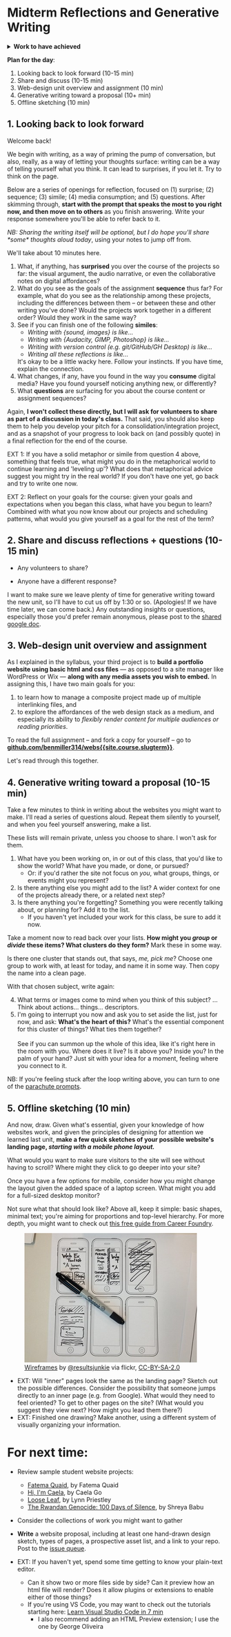 
# Midterm Reflections and Generative Writing

<section class="prereqs">
    <details><summary><strong>Work to have achieved</strong></summary>
        <ul>
            <li>finish, at least for now, a Visual Argument / Rhetorical Collage</li>
            <li>Push it to your repo</li>
            <li>Post a reflection to <a href="{{site.github.issues_url}}/9">the issue queue</a></li>
        </ul>
    </details>
</section>

**Plan for the day**:

1. Looking back to look forward (10-15 min)
2. Share and discuss (10-15 min)
3. Web-design unit overview and assignment (10 min)
4. Generative writing toward a proposal (10+ min)
5. Offline sketching (10 min)



## 1. Looking back to look forward
Welcome back!

We begin with writing, as a way of priming the pump of conversation, but also, really, as a way of letting your thoughts surface: writing can be a way of telling yourself what you think. It can lead to surprises, if you let it. Try to think on the page.

<div class="alert alert-success">
<p>Below are a series of openings for reflection, focused on (1) surprise; (2) sequence; (3) simile; (4) media consumption; and (5) questions. After skimming through, <strong>start with the prompt that speaks the most to you right now, and then move on to others</strong> as you finish answering. Write your response somewhere you'll be able to refer back to it.</p><p><em>NB: Sharing the writing itself will be optional, but I do hope you'll share *some* thoughts aloud today</em>, using your notes to jump off from.</p>
</div>

We'll take about 10 minutes here.

<ol class="spaced">
<li>What, if anything, has <strong>surprised</strong> you over the course of the projects so far: the visual argument, the audio narrative, or even the collaborative notes on digital affordances?</li>

<li>What do you see as the goals of the assignment <strong>sequence</strong> thus far? For example, what do you see as the relationship among these projects, including the differences between them – or between these and other writing you've done? Would the projects work together in a different order? Would they work in the same way?</li>

<li>See if you can finish one of the following <strong>similes</strong>:<ul><li><em>Writing with {sound, images} is like...</em></li>
<li><em>Writing with {Audacity, GIMP, Photoshop} is like...</em></li>
<li><em>Writing with version control (e.g. git/GitHub/GH Desktop) is like...</em></li>
<li><em>Writing all these reflections is like...</em></li></ul> It's okay to be a little wacky here. Follow your instincts. If you have time, explain the connection.</li>

<li>What changes, if any, have you found in the way you <strong>consume</strong> digital media? Have you found yourself noticing anything new, or differently?</li>

<li>What <strong>questions</strong> are surfacing for you about the course content or assignment sequences?</li>

</ol>

<div class="alert alert-info">
Again, <strong>I won't collect these directly, but I will ask for volunteers to share as part of a discussion in today's class.</strong> That said, you should also keep them to help you develop your pitch for a consolidation/integration project, and as a snapshot of your progress to look back on (and possibly quote) in a final reflection for the end of the course.
</div>

EXT 1: If you have a solid metaphor or simile from question 4 above, something that feels true, what might you do in the metaphorical world to continue learning and 'leveling up'? What does that metaphorical advice suggest you might try in the real world? If you don't have one yet, go back and try to write one now.

EXT 2: Reflect on your goals for the course: given your goals and expectations when you began this class, what have you begun to learn? Combined with what you now know about our projects and scheduling patterns, what would you give yourself as a goal for the rest of the term?

<!--
<div class="alert alert-warning">To get credit for asynchronous participation,
<ul>
<li>Set yourself a 10 minute timer and do the writing above. Then – because GitHub's issue queues are not equipped for streaming media, alas – </li>
<li> <strong>Head into <a href="https://canvas.pitt.edu/courses/78948/assignments/527213">Canvas</a> to record a quick Flipgrid video</strong> about one piece of what the writing got you thinking about. <ul><li>Aim for more than 30 seconds, but less than 3 minutes, to simulate what we did in class.</li><li>Feel free to watch the class recording first, so you have the option of responding to what someone said there!</li><li>Any such videos will appear in the <a href="https://canvas.pitt.edu/courses/78948/assignments">Assignments section</a> under "Async video/sound contributions."</li></ul></li>
</ul></div>
 -->

## 2. Share and discuss reflections + questions (10-15 min)

* Any volunteers to share?

* Anyone have a different response?

<!-- Again, I'd really like to get everyone's voices in the room today.  -->
I want to make sure we leave plenty of time for generative writing toward the new unit, so I'll have to cut us off by 1:30 or so. (Apologies! If we have time later, we can come back.) Any outstanding insights or questions, especially those you'd prefer remain anonymous, please post to the [shared google doc](https://bit.ly/cdm{{site.course.slugterm}}-notes).


## 3. Web-design unit overview and assignment

As I explained in the syllabus, your third project is to **build a portfolio website using basic html and css files** — as opposed to a site manager like WordPress or Wix — **along with any media assets you wish to embed.** In assigning this, I have two main goals for you:

1. to learn how to manage a composite project made up of multiple interlinking files, and
2. to explore the affordances of the web design stack as a medium, and especially its ability to _flexibly render content for multiple audiences or reading priorities_.

<div class="alert alert-success">
  To read the full assignment – and fork a copy for yourself – go to <strong><a href="https://github.com/benmiller314/webs{{site.course.slugterm}}#project-3-website-portfolio">github.com/benmiller314/webs{{site.course.slugterm}}</a></strong>.
</div>

Let's read through this together.

## 4. Generative writing toward a proposal (10-15 min)

Take a few minutes to think in writing about the websites you might want to make. I'll read a series of questions aloud. Repeat them silently to yourself, and when you feel yourself answering, make a list.

These lists will remain private, unless you choose to share. I won't ask for them.

1. What have you been working on, in or out of this class, that you'd like to show the world? What have you made, or done, or pursued?
    - Or: if you'd rather the site not focus on _you_, what groups, things, or events might you represent?
2. Is there anything else you might add to the list? A wider context for one of the projects already there, or a related next step?
3. Is there anything you're forgetting? Something you were recently talking about, or planning for? Add it to the list.
    - If you haven't yet included your work for this class, be sure to add it now.

Take a moment now to read back over your lists. **How might you _group_ or _divide_ these items? What clusters do they form?** Mark these in some way.

Is there one cluster that stands out, that says, _me, pick me_? Choose one group to work with, at least for today, and name it in some way. Then copy the name into a clean page.

With that chosen subject, write again:

4. What terms or images come to mind when you think of this subject? ... Think about actions... things... descriptors.
5. I'm going to interrupt you now and ask you to set aside the list, just for now, and ask: **What's the heart of this?** What's the essential component for this cluster of things? What ties them together? <br/><br/>See if you can summon up the whole of this idea, like it's right here in the room with you. Where does it live? Is it above you? Inside you? In the palm of your hand? Just sit with your idea for a moment, feeling where you connect to it.

<div class="alert alert-info">
NB: If you're feeling stuck after the loop writing above, you can turn to one of the <a href="https://github.com/benmiller314/webs{{site.course.slugterm}}#parachute-prompts">parachute prompts</a>.
</div>


## 5. Offline sketching (10 min)
<div class="alert alert-success">
<p>And now, draw. Given what's essential, given your knowledge of how websites work, and given the principles of designing for attention we learned last unit, <strong>make a few quick sketches of your possible website's landing page, <em>starting with a mobile phone layout.</em></strong></p>

<p>What would you want to make sure visitors to the site will see without having to scroll? Where might they click to go deeper into your site?</p>

<p>Once you have a few options for mobile, consider how you might change the layout given the added space of a laptop screen. What might you add for a full-sized desktop monitor?</p>
</div>

Not sure what that should look like? Above all, keep it simple: basic shapes, minimal text; you're aiming for proportions and top-level hierarchy. For more depth, you might want to check out <a href="https://careerfoundry.com/en/blog/ux-design/wireframing-mobile-apps-websites/">this free guide from Career Foundry</a>.

<figure>
  <img alt="design sketches in sharpie on the repeated outline of a phone, showing headings, menus, and cross-outs" src="../assets/img/wireframes-by-resultsjunkie-via-flickr-ccbysa.jpeg" />
  <figcaption><a href="https://www.flickr.com/photos/28678196@N04/9491795946">Wireframes</a> by <a href="https://www.flickr.com/photos/28678196@N04/">@resultsjunkie</a> via flickr, <a href="https://creativecommons.org/licenses/by-sa/2.0/" title="Attribution-ShareAlike License">CC-BY-SA-2.0</a></figcaption>
</figure>

* EXT: Will "inner" pages look the same as the landing page? Sketch out the possible differences. Consider the possibility that someone jumps directly to an inner page (e.g. from Google). What would they need to feel oriented? To get to other pages on the site? (What would you suggest they view next? How might you lead them there?)
* EXT: Finished one drawing? Make another, using a different system of visually organizing your information.



# For next time:

* Review sample student website projects:
  - [Fatema Quaid](https://fatemaquaid987.github.io/website/index.html), by Fatema Quaid
  - [Hi, I'm Caela](https://cmgo412.github.io/website-portfolio-2021spring/), by Caela Go
  - [Loose Leaf](https://by-lynn-priestley.github.io/website-portfolio-2021spring/), by Lynn Priestley
  - [The Rwandan Genocide: 100 Days of Silence](https://shreyababu.github.io/website-portfolio-2020fall), by Shreya Babu
* Consider the collections of work you might want to gather
* **Write** a website proposal, including at least one hand-drawn design sketch, types of pages, a prospective asset list, and a link to your repo. Post to the <a href="{{site.github.issues_url}}">issue queue</a>.



* EXT: If you haven't yet, spend some time getting to know your plain-text editor.
  - Can it show two or more files side by side? Can it preview how an html file will render? Does it allow plugins or extensions to enable either of those things?
  - If you're using VS Code, you may want to check out the tutorials starting here: [Learn Visual Studio Code in 7 min](https://www.youtube.com/watch?v=B-s71n0dHUk)
    * I also recommend adding an HTML Preview extension; I use the one by George Oliveira
